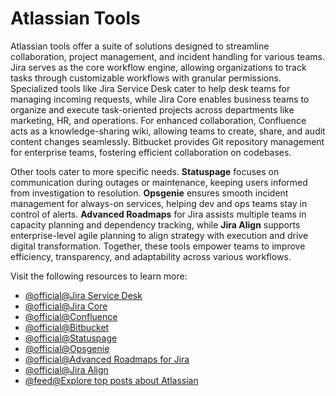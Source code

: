 # Atlassian Tools

Atlassian tools offer a suite of solutions designed to streamline collaboration, project management, and incident handling for various teams. Jira serves as the core workflow engine, allowing organizations to track tasks through customizable workflows with granular permissions. Specialized tools like Jira Service Desk cater to help desk teams for managing incoming requests, while Jira Core enables business teams to organize and execute task-oriented projects across departments like marketing, HR, and operations. For enhanced collaboration, Confluence acts as a knowledge-sharing wiki, allowing teams to create, share, and audit content changes seamlessly. Bitbucket provides Git repository management for enterprise teams, fostering efficient collaboration on codebases.

Other tools cater to more specific needs. **Statuspage** focuses on communication during outages or maintenance, keeping users informed from investigation to resolution. **Opsgenie** ensures smooth incident management for always-on services, helping dev and ops teams stay in control of alerts. **Advanced Roadmaps** for Jira assists multiple teams in capacity planning and dependency tracking, while **Jira Align** supports enterprise-level agile planning to align strategy with execution and drive digital transformation. Together, these tools empower teams to improve efficiency, transparency, and adaptability across various workflows.

Visit the following resources to learn more:

- [@official@Jira Service Desk](https://www.atlassian.com/software/jira/service-management/features/service-desk)
- [@official@Jira Core](https://www.atlassian.com/software/jira/work-management)
- [@official@Confluence](https://www.atlassian.com/wac/software/confluence?)
- [@official@Bitbucket](https://bitbucket.org/product/)
- [@official@Statuspage](https://www.atlassian.com/software/statuspage)
- [@official@Opsgenie](https://www.atlassian.com/software/opsgenie)
- [@official@Advanced Roadmaps for Jira](https://www.atlassian.com/software/jira/features/roadmaps)
- [@official@Jira Align](https://www.atlassian.com/software/jira/align)
- [@feed@Explore top posts about Atlassian](https://app.daily.dev/tags/atlassian?ref=roadmapsh)
